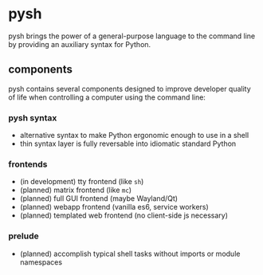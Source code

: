 # pysh

pysh brings the power of a general-purpose language to the command line by providing an auxiliary syntax for Python.

## components

pysh contains several components designed to improve developer quality of life when controlling a computer using the command line:

### pysh syntax

- alternative syntax to make Python ergonomic enough to use in a shell
- thin syntax layer is fully reversable into idiomatic standard Python

### frontends

- (in development) tty frontend (like `sh`)
- (planned) matrix frontend (like `mc`)
- (planned) full GUI frontend (maybe Wayland/Qt)
- (planned) webapp frontend (vanilla es6, service workers)
- (planned) templated web frontend (no client-side js necessary)

### prelude

- (planned) accomplish typical shell tasks without imports or module namespaces
